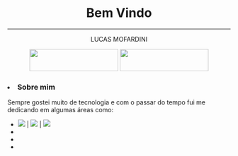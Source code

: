 <h1 align="center"> Bem Vindo </h1>
<hr>
<p align="center"> LUCAS MOFARDINI </p>
<div align="center">
  <a href="https://github.com/LucasMofardini"><img width="200px;" height="50px;" src="https://img.shields.io/badge/-Github-000?style=flat-square&logo=Github&logoColor=white"></a>
  <a href="https://www.linkedin.com/in/lucas-mofardini-b37b83164/"><img width="200px;" height="50px;" src="https://img.shields.io/badge/-LinkedIn-blue?style=flat-square&logo=Linkedin&logoColor=white"></a>

</div>
<h3><li> Sobre mim </h3>
<div>
  <p>Sempre gostei muito de tecnologia e  com o passar do tempo fui me dedicando em algumas áreas como:</p>
</div>
<ul>
 <li> <img src="https://img.shields.io/static/v1?label=&message=HTML&color=green" />
  | <img src="https://img.shields.io/static/v1?label=&message=CSS&color=blue" /> | <img src="https://img.shields.io/static/v1?label=&message=JAVASCRIPT&color=pink" /></li>
 <li></li>
 <li></li>
 <li></li>
</ul>

